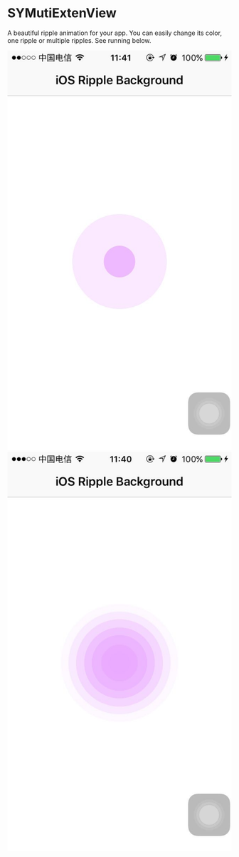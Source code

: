 # SYMutiExtenView
A beautiful ripple animation for your app. You can easily change its color,  one ripple or multiple ripples. See running below.

<p><a href="#" target="_blank"><img src="https://raw.githubusercontent.com/ruibox001/imags/master/symutiextenpic1.jpg" alt="Simple Ripple" style="max-width:100%;"></a>　　　　　　<a href="#" target="_blank"><img src="https://raw.githubusercontent.com/ruibox001/imags/master/symutiextenpic2.jpg" alt="Multiple ripples" style="max-width:100%;"></a></p>
